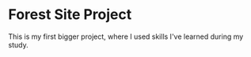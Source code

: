 <h1>Forest Site Project</h1>

This is my first bigger project, where I used skills I've learned during my study.

